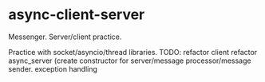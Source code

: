 # async-client-server
Messenger. Server/client practice.

Practice with socket/asyncio/thread libraries. 
TODO:
  refactor client
  refactor async_server (create constructor for server/message processor/message sender.
  exception handling
